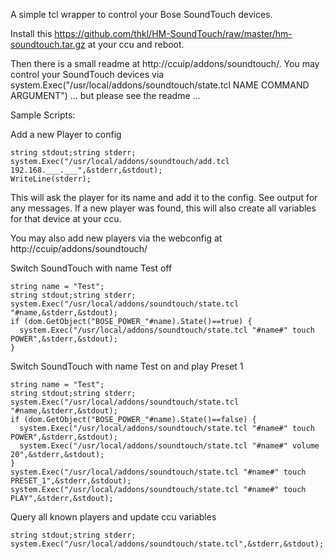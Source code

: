 A simple tcl wrapper to control your Bose SoundTouch devices.

Install this https://github.com/thkl/HM-SoundTouch/raw/master/hm-soundtouch.tar.gz at your ccu and reboot.

Then there is a small readme at http://ccuip/addons/soundtouch/. You may control your SoundTouch devices via system.Exec("/usr/local/addons/soundtouch/state.tcl NAME COMMAND ARGUMENT")
... but please see the readme ...


Sample Scripts:

Add a new Player to config

```
string stdout;string stderr;
system.Exec("/usr/local/addons/soundtouch/add.tcl 192.168.___.___",&stderr,&stdout);
WriteLine(stderr);
```

This will ask the player for its name and add it to the config. See output for any messages.
If a new player was found, this will also create all variables for that device at your ccu. 

You may also add new players via the webconfig at http://ccuip/addons/soundtouch/


Switch SoundTouch with name Test off

```
string name = "Test";
string stdout;string stderr;
system.Exec("/usr/local/addons/soundtouch/state.tcl "#name,&stderr,&stdout);
if (dom.GetObject("BOSE_POWER_"#name).State()==true) {
  system.Exec("/usr/local/addons/soundtouch/state.tcl "#name#" touch POWER",&stderr,&stdout);
}
```


Switch SoundTouch with name Test on and play Preset 1

```
string name = "Test";
string stdout;string stderr;
system.Exec("/usr/local/addons/soundtouch/state.tcl "#name,&stderr,&stdout);
if (dom.GetObject("BOSE_POWER_"#name).State()==false) {
  system.Exec("/usr/local/addons/soundtouch/state.tcl "#name#" touch POWER",&stderr,&stdout);
  system.Exec("/usr/local/addons/soundtouch/state.tcl "#name#" volume 20",&stderr,&stdout);
}
system.Exec("/usr/local/addons/soundtouch/state.tcl "#name#" touch PRESET_1",&stderr,&stdout);
system.Exec("/usr/local/addons/soundtouch/state.tcl "#name#" touch PLAY",&stderr,&stdout);
```


Query all known players and update ccu variables

```
string stdout;string stderr;
system.Exec("/usr/local/addons/soundtouch/state.tcl",&stderr,&stdout);
```
